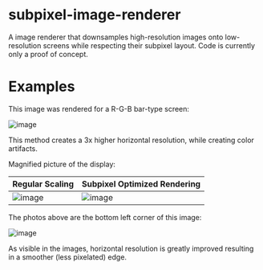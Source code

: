 # subpixel-image-renderer
A image renderer that downsamples high-resolution images onto low-resolution screens while respecting their subpixel layout.
Code is currently only a proof of concept.

# Examples

This image was rendered for a R-G-B bar-type screen:

![image](https://github.com/user-attachments/assets/49333824-797d-458d-8d59-ba6e31ccc5a3)

This method creates a 3x higher horizontal resolution, while creating color artifacts. 

Magnified picture of the display:

| Regular Scaling  | Subpixel Optimized Rendering |
| ------------- | ------------- |
| ![image](https://github.com/user-attachments/assets/b1fb68e7-bb1a-49b6-a792-ea4c5f529794) | ![image](https://github.com/user-attachments/assets/33d99016-2e40-413d-a243-4501d40862de) |

The photos above are the bottom left corner of this image: 

![image](https://github.com/user-attachments/assets/617ebcd0-d01c-40df-a494-47a659c6ce12)

As visible in the images, horizontal resolution is greatly improved resulting in a smoother (less pixelated) edge. 
